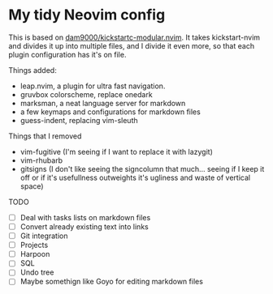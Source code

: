 # My tidy Neovim config

This is based on [dam9000/kickstartc-modular.nvim](https://github.com/dam9000/kickstart-modular.nvim). It takes kickstart-nvim and divides it up into multiple files, and I divide it even more, so that each plugin configuration has it's on file.

Things added:

* leap.nvim, a plugin for ultra fast navigation. 
* gruvbox colorscheme, replace onedark
* marksman, a neat language server for markdown
* a few keymaps and configurations for markdown files 
* guess-indent, replacing vim-sleuth

Things that I removed 
* vim-fugitive (I'm seeing if I want to replace it with lazygit)
* vim-rhubarb 
* gitsigns (I don't like seeing the signcolumn that much... seeing if I keep it off or if it's usefullness outweights it's ugliness and waste of vertical space)

TODO

- [ ] Deal with tasks lists on markdown files
- [ ] Convert already existing text into links
- [ ] Git integration
- [ ] Projects
- [ ] Harpoon
- [ ] SQL 
- [ ] Undo tree 
- [ ] Maybe somethign like Goyo for editing markdown files 
